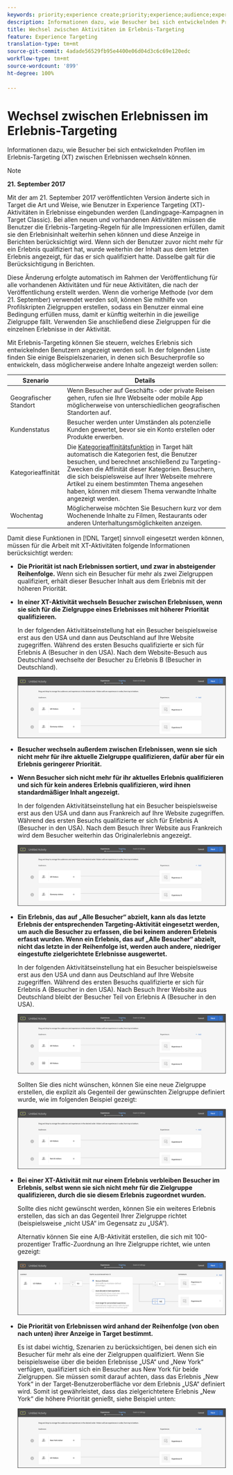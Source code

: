 ```yaml
---
keywords: priority;experience create;priority;experience;audience;experience;switching experiences;visual experience composer
description: Informationen dazu, wie Besucher bei sich entwickelnden Profilen im Erlebnis-Targeting (XT) zwischen Erlebnissen wechseln können.
title: Wechsel zwischen Aktivitäten im Erlebnis-Targeting
feature: Experience Targeting
translation-type: tm+mt
source-git-commit: 4adade56529fb95e4400e06d04d3c6c69e120edc
workflow-type: tm+mt
source-wordcount: '899'
ht-degree: 100%

---
```



# Wechsel zwischen Erlebnissen im Erlebnis-Targeting

Informationen dazu, wie Besucher bei sich entwickelnden Profilen im Erlebnis-Targeting (XT) zwischen Erlebnissen wechseln können.

>[!NOTE]
>
>**21. September 2017**
>
>Mit der am 21. September 2017 veröffentlichten Version änderte sich in Target die Art und Weise, wie Benutzer in Experience Targeting (XT)-Aktivitäten in Erlebnisse eingebunden werden (Landingpage-Kampagnen in Target Classic). Bei allen neuen und vorhandenen Aktivitäten müssen die Benutzer die Erlebnis-Targeting-Regeln für alle Impressionen erfüllen, damit sie den Erlebnisinhalt weiterhin sehen können und diese Anzeige in Berichten berücksichtigt wird. Wenn sich der Benutzer zuvor nicht mehr für ein Erlebnis qualifiziert hat, wurde weiterhin der Inhalt aus dem letzten Erlebnis angezeigt, für das er sich qualifiziert hatte. Dasselbe galt für die Berücksichtigung in Berichten.
>
>Diese Änderung erfolgte automatisch im Rahmen der Veröffentlichung für alle vorhandenen Aktivitäten und für neue Aktivitäten, die nach der Veröffentlichung erstellt werden. Wenn die vorherige Methode (vor dem 21. September) verwendet werden soll, können Sie mithilfe von Profilskripten Zielgruppen erstellen, sodass ein Benutzer einmal eine Bedingung erfüllen muss, damit er künftig weiterhin in die jeweilige Zielgruppe fällt. Verwenden Sie anschließend diese Zielgruppen für die einzelnen Erlebnisse in der Aktivität.

Mit Erlebnis-Targeting können Sie steuern, welches Erlebnis sich entwickelnden Benutzern angezeigt werden soll. In der folgenden Liste finden Sie einige Beispielszenarien, in denen sich Besucherprofile so entwickeln, dass möglicherweise andere Inhalte angezeigt werden sollen:

| Szenario | Details |
|--- |--- |
| Geografischer Standort | Wenn Besucher auf Geschäfts- oder private Reisen gehen, rufen sie Ihre Webseite oder mobile App möglicherweise von unterschiedlichen geografischen Standorten auf. |
| Kundenstatus | Besucher werden unter Umständen als potenzielle Kunden gewertet, bevor sie ein Konto erstellen oder Produkte erwerben. |
| Kategorieaffinität | Die [Kategorieaffinitätsfunktion](/help/c-target/c-visitor-profile/category-affinity.md) in Target hält automatisch die Kategorien fest, die Benutzer besuchen, und berechnet anschließend zu Targeting-Zwecken die Affinität dieser Kategorien. Besuchern, die sich beispielsweise auf Ihrer Webseite mehrere Artikel zu einem bestimmten Thema angesehen haben, können mit diesem Thema verwandte Inhalte angezeigt werden. |
| Wochentag | Möglicherweise möchten Sie Besuchern kurz vor dem Wochenende Inhalte zu Filmen, Restaurants oder anderen Unterhaltungsmöglichkeiten anzeigen. |

Damit diese Funktionen in [!DNL Target] sinnvoll eingesetzt werden können, müssen für die Arbeit mit XT-Aktivitäten folgende Informationen berücksichtigt werden:

* **Die Priorität ist nach Erlebnissen sortiert, und zwar in absteigender Reihenfolge.** Wenn sich ein Besucher für mehr als zwei Zielgruppen qualifiziert, erhält dieser Besucher Inhalt aus dem Erlebnis mit der höheren Priorität.
* **In einer XT-Aktivität wechseln Besucher zwischen Erlebnissen, wenn sie sich für die Zielgruppe eines Erlebnisses mit höherer Priorität qualifizieren.**

   In der folgenden Aktivitätseinstellung hat ein Besucher beispielsweise erst aus den USA und dann aus Deutschland auf Ihre Website zugegriffen. Während des ersten Besuchs qualifizierte er sich für Erlebnis A (Besucher in den USA). Nach dem Website-Besuch aus Deutschland wechselte der Besucher zu Erlebnis B (Besucher in Deutschland).

   ![Priorität USA > Deutschland](/help/c-activities/t-experience-target/t-xt-create/assets/xt_priority_us_germany-new.png)

* **Besucher wechseln außerdem zwischen Erlebnissen, wenn sie sich nicht mehr für ihre aktuelle Zielgruppe qualifizieren, dafür aber für ein Erlebnis geringerer Priorität.**
* **Wenn Besucher sich nicht mehr für ihr aktuelles Erlebnis qualifizieren und sich für kein anderes Erlebnis qualifizieren, wird ihnen standardmäßiger Inhalt angezeigt.**

   In der folgenden Aktivitätseinstellung hat ein Besucher beispielsweise erst aus den USA und dann aus Frankreich auf Ihre Website zugegriffen. Während des ersten Besuchs qualifizierte er sich für Erlebnis A (Besucher in den USA). Nach dem Besuch Ihrer Website aus Frankreich wird dem Besucher weiterhin das Originalerlebnis angezeigt.

   ![Priorität USA > Deutschland](/help/c-activities/t-experience-target/t-xt-create/assets/xt_priority_us_germany-new.png)

* **Ein Erlebnis, das auf „Alle Besucher“ abzielt, kann als das letzte Erlebnis der entsprechenden Targeting-Aktivität eingesetzt werden, um auch die Besucher zu erfassen, die bei keinem anderen Erlebnis erfasst wurden. Wenn ein Erlebnis, das auf „Alle Besucher“ abzielt, nicht das letzte in der Reihenfolge ist, werden auch andere, niedriger eingestufte zielgerichtete Erlebnisse ausgewertet.**

   In der folgenden Aktivitätseinstellung hat ein Besucher beispielsweise erst aus den USA und dann aus Deutschland auf Ihre Website zugegriffen. Während des ersten Besuchs qualifizierte er sich für Erlebnis A (Besucher in den USA). Nach Besuch Ihrer Website aus Deutschland bleibt der Besucher Teil von Erlebnis A (Besucher in den USA).

   ![Priorität USA > Alle Besucher](/help/c-activities/t-experience-target/t-xt-create/assets/xt_priority_us_all_visitors-new.png)

   Sollten Sie dies nicht wünschen, können Sie eine neue Zielgruppe erstellen, die explizit als Gegenteil der gewünschten Zielgruppe definiert wurde, wie im folgenden Beispiel gezeigt:

   ![Priorität USA > Nicht USA](/help/c-activities/t-experience-target/t-xt-create/assets/xt_priority_us_not_us-new.png)

* **Bei einer XT-Aktivität mit nur einem Erlebnis verbleiben Besucher im Erlebnis, selbst wenn sie sich nicht mehr für die Zielgruppe qualifizieren, durch die sie diesem Erlebnis zugeordnet wurden.**

   Sollte dies nicht gewünscht werden, können Sie ein weiteres Erlebnis erstellen, das sich an das Gegenteil Ihrer Zielgruppe richtet (beispielsweise „nicht USA“ im Gegensatz zu „USA“).

   Alternativ können Sie eine A/B-Aktivität erstellen, die sich mit 100-prozentiger Traffic-Zuordnung an Ihre Zielgruppe richtet, wie unten gezeigt:

   ![Priorität ein einziges Erlebnis](/help/c-activities/t-experience-target/t-xt-create/assets/xt_priority_one_experience-new.png)

* **Die Priorität von Erlebnissen wird anhand der Reihenfolge (von oben nach unten) ihrer Anzeige in Target bestimmt.**

   Es ist dabei wichtig, Szenarien zu berücksichtigen, bei denen sich ein Besucher für mehr als eine der Zielgruppen qualifiziert. Wenn Sie beispielsweise über die beiden Erlebnisse „USA“ und „New York“ verfügen, qualifiziert sich ein Besucher aus New York für beide Zielgruppen. Sie müssen somit darauf achten, dass das Erlebnis „New York“ in der Target-Benutzeroberfläche vor dem Erlebnis „USA“ definiert wird. Somit ist gewährleistet, dass das zielgerichtetere Erlebnis „New York“ die höhere Priorität genießt, siehe Beispiel unten:

   ![Priorität NY > USA](/help/c-activities/t-experience-target/t-xt-create/assets/xt_priority_ny_us-new.png)

